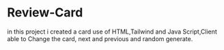 # Review-Card
 in this project i created a card  use of HTML,Tailwind and Java Script,Client able to Change the card, next and previous and random generate.
